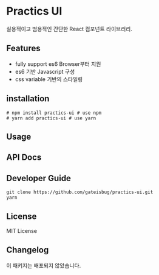 # Practics UI
실용적이고 범용적인 간단한 React 컴포넌트 라이브러리.

## Features
- fully support es6 Browser부터 지원
- es6 기반 Javascript 구성
- css variable 기반의 스타일링

## installation
```shell
# npm install practics-ui # use npm
# yarn add practics-ui # use yarn
```

## Usage

## API Docs

## Developer Guide
```shell
git clone https://github.com/gateisbug/practics-ui.git
yarn
```

## License
MIT License

## Changelog
이 패키지는 배포되지 않았습니다.